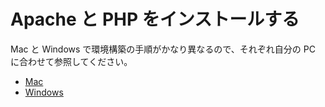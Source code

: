 # Apache と PHP をインストールする

Mac と Windows で環境構築の手順がかなり異なるので、それぞれ自分の PC に合わせて参照してください。

* [Mac](install-apache-php-mac.md)
* [Windows](install-apache-php-win.md)
